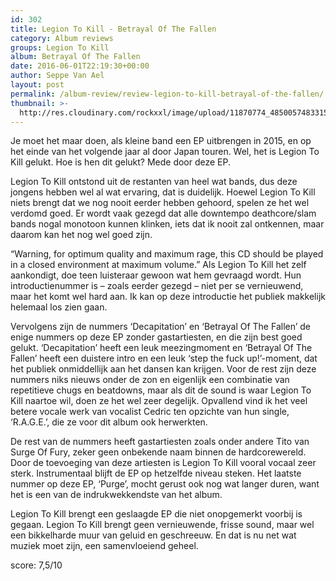 ```yaml
---
id: 302
title: Legion To Kill - Betrayal Of The Fallen
category: Album reviews
groups: Legion To Kill
album: Betrayal Of The Fallen
date: 2016-06-01T22:19:30+00:00
author: Seppe Van Ael
layout: post
permalink: /album-review/review-legion-to-kill-betrayal-of-the-fallen/
thumbnail: >-
  http://res.cloudinary.com/rockxxl/image/upload/11870774_485005748331507_2625359037190448426_n.jpg
---
```

Je moet het maar doen, als kleine band een EP uitbrengen in 2015, en op het einde van het volgende jaar al door Japan touren. Wel, het is Legion To Kill gelukt. Hoe is hen dit gelukt? Mede door deze EP.

Legion To Kill ontstond uit de restanten van heel wat bands, dus deze jongens hebben wel al wat ervaring, dat is duidelijk. Hoewel Legion To Kill niets brengt dat we nog nooit eerder hebben gehoord, spelen ze het wel verdomd goed. Er wordt vaak gezegd dat alle downtempo deathcore/slam bands nogal monotoon kunnen klinken, iets dat ik nooit zal ontkennen, maar daarom kan het nog wel goed zijn.

“Warning, for optimum quality and maximum rage, this CD should be played in a closed environment at maximum volume.” Als Legion To Kill het zelf aankondigt, doe teen luisteraar gewoon wat hem gevraagd wordt. Hun introductienummer is – zoals eerder gezegd – niet per se vernieuwend, maar het komt wel hard aan. Ik kan op deze introductie het publiek makkelijk helemaal los zien gaan.

Vervolgens zijn de nummers ‘Decapitation’ en ‘Betrayal Of The Fallen’ de enige nummers op deze EP zonder gastartiesten, en die zijn best goed gelukt. ‘Decapitation’ heeft een leuk meezingmoment en ‘Betrayal Of The Fallen’ heeft een duistere intro en een leuk ‘step the fuck up!’-moment, dat het publiek onmiddellijk aan het dansen kan krijgen. Voor de rest zijn deze nummers niks nieuws onder de zon en eigenlijk een combinatie van repetitieve chugs en beatdowns, maar als dit de sound is waar Legion To Kill naartoe wil, doen ze het wel zeer degelijk. Opvallend vind ik het veel betere vocale werk van vocalist Cedric ten opzichte van hun single, ‘R.A.G.E.’, die ze voor dit album ook herwerkten.

De rest van de nummers heeft gastartiesten zoals onder andere Tito van Surge Of Fury, zeker geen onbekende naam binnen de hardcorewereld. Door de toevoeging van deze artiesten is Legion To Kill vooral vocaal zeer sterk. Instrumentaal blijft de EP op hetzelfde niveau steken. Het laatste nummer op deze EP, ‘Purge’, mocht gerust ook nog wat langer duren, want het is een van de indrukwekkendste van het album.

Legion To Kill brengt een geslaagde EP die niet onopgemerkt voorbij is gegaan. Legion To Kill brengt geen vernieuwende, frisse sound, maar wel een bikkelharde muur van geluid en geschreeuw. En dat is nu net wat muziek moet zijn, een samenvloeiend geheel.

score: 7,5/10
